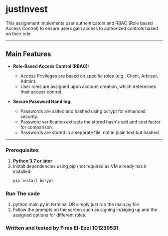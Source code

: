 # **justInvest**

This assignment implements user authenticatoin and RBAC (Role based Access Control) to ensure users gain access to authorized controls based on their role

---
## **Main Features**

- **Role-Based Access Control (RBAC):** 
  - Access Privileges are based on specific roles (e.g., Client, Advisor, Admin).
  - User roles are assigned upon account creation, which determines their access control.

- **Secure Password Handling:**
  - Passwords are salted and hashed using bcrypt for enhanced security.
  - Password verification extracts the stored hash's salt and cost factor for comparison.
  - Passwords are stored in a separate file, not in plain text but hashed.
---

### **Prerequisites**

1. **Python 3.7 or later**
2. Install dependencies using pip (not required as VM already has it installed:
   ```bash
   pip install bcrypt

### **Run The code**
1. python main.py in terminal OR simply just run the main.py file 
2. Follow the prompts on the screen such as signing in/siging up and the assigned options for different roles.


### **Written and tested by Firas El-Ezzi 101239531**